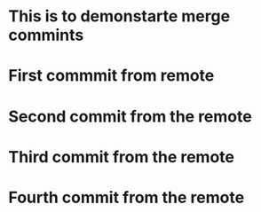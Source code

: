 # This is to demonstarte merge commints

# First commmit from remote

# Second commit from the remote

# Third commit from the remote

# Fourth commit from the remote
